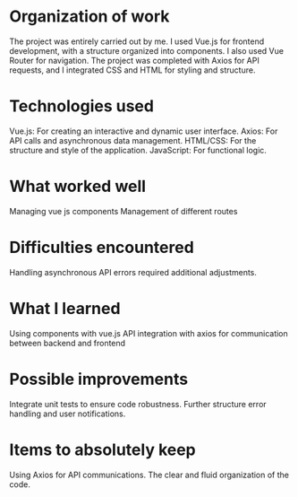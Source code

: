 
# Organization of work

The project was entirely carried out by me.
I used Vue.js for frontend development, 
with a structure organized into components.
I also used Vue Router for navigation. 
The project was completed with Axios for API requests, 
and I integrated CSS and HTML for styling and structure.

# Technologies used

Vue.js: For creating an interactive and dynamic user interface.
Axios: For API calls and asynchronous data management.
HTML/CSS: For the structure and style of the application.
JavaScript: For functional logic.

# What worked well

Managing vue js components
Management of different routes

# Difficulties encountered

Handling asynchronous API errors required additional adjustments.

# What I learned

Using components with vue.js
API integration with axios for communication between backend and frontend

# Possible improvements

Integrate unit tests to ensure code robustness.
Further structure error handling and user notifications.

# Items to absolutely keep

Using Axios for API communications.
The clear and fluid organization of the code.